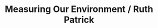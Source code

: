 ---
pid: lld15
title: Measuring Our Environment / Ruth Patrick
location_transcription: BF Parkway ? ANSP or Drexel
coordinates: "[-75.172259072994, 39.959129053086]"
zipcode: '19122'
gen_neighborhood: North Philadelphia
neighborhood: Yorktown,Old Kensington,Jinogi
outside_phl: 
age: '31'
age_range: 30-39
instagram: 
image_file_name: lld_15.jpg
proposal_transcription: |-
  Top should resemble a diatom
  Panel 1: Ruth Patrick collecting diatoms
  Panel 2: The Foco chain diatom to fish
  Panel 3: diatom art
topic: Environment,Person
topic_summary: 0, 0
type: Other No Form
keywords_other: 
credit: Simon Joseph
image_labels: 
twitter: Canibal_Simon
facebook: 
permalink: "/monuments/lld15/"
layout: item-page
---